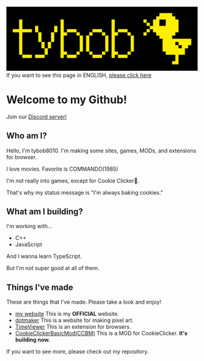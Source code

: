 ![bannerpng](bird3_1200px.png)
If you want to see this page in ENGLISH, [please click here](#Welocometomygithub)

# Welcome to my Github!

Join our [Discord server!](https://discord.com/invite/YFg4suWa6a)


## Who am I?
Hello, I'm tybob8010. I'm making some sites, games, MODs, and extensions for browser.

I love movies. Favorite is COMMANDO(1985)

I'm not really into games, except for Cookie Clicker🍪.

That's why my status message is "I'm always baking cookies."


## What am I building?

I'm working with...
* C++
* JavaScript

And I wanna learn TypeScript.

But I'm not super good at all of them.


## Things I've made
These are things that I've made. Please take a look and enjoy!
* [my website](https://tybob8010.github.io) This is my **OFFICIAL** website.
* [dotmaker](https://tybob8010.github.io/dotmaker/) This is a website for making pixel art.
* [TimeViewer](https://github.com/tybob8010/TimeViewer) This is an extension for browsers.
* [CookieClickerBasicMod(CCBM)](https://github.com/tybob8010/CookieClickerBasicMod_CCBM) This is a MOD for CookieClicker. **It's building now.**

If you want to see more, please check out my repository.
